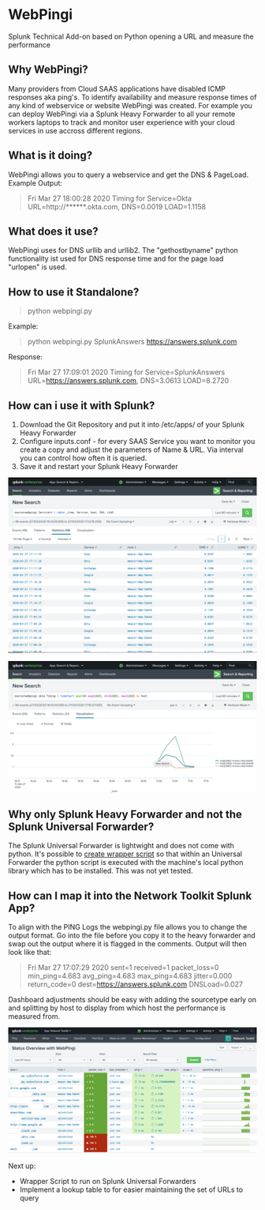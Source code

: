 # WebPingi
Splunk Technical Add-on based on Python opening a URL and measure the performance

## Why WebPingi?
Many providers from Cloud SAAS applications have disabled ICMP responses aka ping's. To identify availability and measure response times of any kind of webservice or website WebPingi was created. For example you can deploy WebPingi via a Splunk Heavy Forwarder to all your remote workers laptops to track and monitor  user experience with your cloud services in use accross different regions. 

## What is it doing?
WebPingi allows you to query a webservice and get the DNS & PageLoad. 
Example Output:
> Fri Mar 27 18:00:28 2020 Timing for Service=Okta URL=http://******.okta.com, DNS=0.0019 LOAD=1.1158

## What does it use?
WebPingi uses for DNS urllib and urllib2. The "gethostbyname" python functionality ist used for DNS response time and for the page load "urlopen" is used.

## How to use it Standalone?

> python webpingi.py <Name> <HTTP URL>

Example: 
>python webpingi.py SplunkAnswers https://answers.splunk.com

Response:
> Fri Mar 27 17:09:01 2020 Timing for Service=SplunkAnswers URL=https://answers.splunk.com, DNS=3.0613 LOAD=8.2720

## How can i use it with Splunk?
1. Download the Git Repository and put it into /etc/apps/ of your Splunk Heavy Forwarder
2. Configure inputs.conf - for every SAAS Service you want to monitor you create a copy and adjust the parameters of Name & URL. Via interval you can control how often it is queried.
3. Save it and restart your Splunk Heavy Forwarder

![Table Showing Response Times from an endpoint](https://github.com/matthias2maier/webpingi/blob/master/Screenshots/Screenshot_WebPingi_table.png?raw=true)

![Timechard showing average, minimum and maximum response times binned to 3m per reporting endpoint](https://github.com/matthias2maier/webpingi/blob/master/Screenshots/Screenshot_WebPingi_timechart_avg_max_min.png?raw=true)

## Why only Splunk Heavy Forwarder and not the Splunk Universal Forwarder?
The Splunk Universal Forwarder is lightwight and does not come with python. It's possible to [create wrapper script](https://sublimerobots.com/2017/01/simple-splunk-scripted-input-example/) so that within an Universal Forwarder the python script is executed with the machine's local python library which has to be installed. This was not yet tested. 

## How can I map it into the Network Toolkit Splunk App?
To align with the PING Logs the webpingi.py file allows you to change the output format. Go into the file before you copy it to the heavy forwarder and swap out the output where it is flagged in the comments. Output will then look like that:
> Fri Mar 27 17:07:29 2020 sent=1 received=1 packet_loss=0 min_ping=4.683 avg_ping=4.683 max_ping=4.683 jitter=0.000 return_code=0 dest=https://answers.splunk.com DNSLoad=0.027

Dashboard adjustments should be easy with adding the sourcetype early on and splitting by host to display from which host the performance is measured from.

![Status Overview with WebPingi](https://github.com/matthias2maier/webpingi/blob/master/Screenshots/Screenshot%20WebPingi%20Network%20Toolkit-1.png?raw=true)

Next up: 
* Wrapper Script to run on Splunk Universal Forwarders
* Implement a lookup table to for easier maintaining the set of URLs to query
